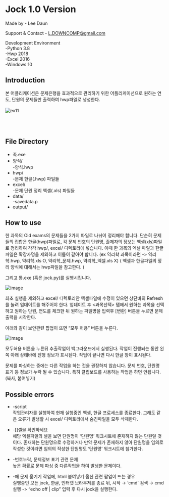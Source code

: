 # Jock 1.0 Version

Made by
	- Lee Daun

Support & Contact
	- L.DOWNCOMP@gmail.com

Development Environment <br/>
	-Python 3.8 <br/>
	-Hwp 2018 <br/>
	-Excel 2016 <br/>
	-Windows 10 <br/>

## Introduction

본 어플리케이션은 문제은행을 효과적으로 관리하기 위한 어플리케이션으로 원하는 연도, 단원의 문제들만 출력하여 hwp파일로 생성한다.
<br/>
<br/>
![ex11](https://user-images.githubusercontent.com/59424336/90975892-374cc800-e573-11ea-949b-370b2f15e578.gif)

<br/>
<br/>


## File Directory
 * 족.exe  
 * 양식/  
   -양식.hwp  
 * hwp/  
   -문제 한글(.hwp) 파일들  
 * excel/  
   -문제 단원 정리 엑셀(.xls) 파일들  
 * data/  
   -savedata.p  
 * output/  


## How to use
  
  한 과목의 Old exams의 문제들을 2가지 파일로 나뉘어 정리해야 합니다. 단순히 문제들의 집합은 한글(hwp)파일로, 각 문제 번호의 단원명, 출제자의 정보는 엑셀(xls)파일로 정리하여 각각 hwp/, excel/ 디렉토리에 넣습니다. 이때 한 과목의 엑셀 파일과 한글파일은 확장자명을 제외하고 이름이 같아야 합니다.
(ex 약리학 과목이라면 -> 약리학.hwp, 약리학.xls O,    약리학_문제.hwp, 약리학_엑셀.xls  X)
( 엑셀과 한글파일의 정리 양식에 대해서는 hwp파일을 참고한다. )


그리고 통.exe (혹은 jock.py)를 실행시킵니다.

![image](https://user-images.githubusercontent.com/59424336/90975997-53049e00-e574-11ea-8545-f334d0344877.png)


최초 실행을 제외하고 excel/ 디렉토리안 엑셀파일에 수정이 있으면 상단바의 Refresh를 눌려 업데이트를 해주어야 한다. 업데이트 후 <과목선택> 탭에서 원하는 과목을 선택하고 원하는 단원, 연도를 체크한 뒤 원하는 파일명을 입력후 [변환] 버튼을 누르면 문제 출력을 시작한다.

아래와 같이 보안관련 팝업이 뜨면 “모두 허용” 버튼을 누른다.

![image](https://user-images.githubusercontent.com/59424336/90976000-55ff8e80-e574-11ea-8600-2869d5120aab.png)


 모두허용 버튼을 누른뒤 추출작업이 백그라운드에서 실행된다. 작업이 진행되는 동안 왼쪽 아래 상태바에 진행 정보가 표시된다. 작업이 끝나면 다시 한글 창이 표시된다.

 문제를 파싱하는 중에는 다른 작업을 하는 것을 권장하지 않습니다. 문제 번호, 단원명 표기 등 정보가 누락 될 수 있습니다. 특히 클립보드를 사용하는 작업은 하면 안됩니다. (복사, 붙여넣기)
 
 
## Possible errors

- -script  
 작업관리자를 실행하여 현재 실행중인 엑셀, 한글 프로세스를 종료한다. 그래도 같은 오류가 발생할 시 excel/ 디렉토리에서 숨긴파일을 모두 삭제한다.

- -[]셀을 확인하세요  
 해당 엑셀파일의 셀을 보면 단원명이 ‘단원명’ 워크시트에 존재하지 않는 단원일 것이다. 존재하는 단원명으로 수정하거나 만약 문제가 존재하지 않아 단원명을 임의로 작성한 것이라면 임의의 작성한 단원명도 ‘단원명’ 워크시트에 첨가한다.

- -번호누락, 문제정보 표기 관련 문제  
 높은 확률로 문제 파싱 중 다른작업을 하여 발생한 문제이다.

- -매 문제 옮기기 작업에, html 붙여넣기 옵션 관련 팝업이 뜨는 경우  
실행중인 모든 jock, 한글, 인터넷 브라우저를 종료 뒤, 시작 → ‘cmd’ 검색 → cmd 실행 -> “echo off | clip” 입력
후 다시 jock을 실행한다.
